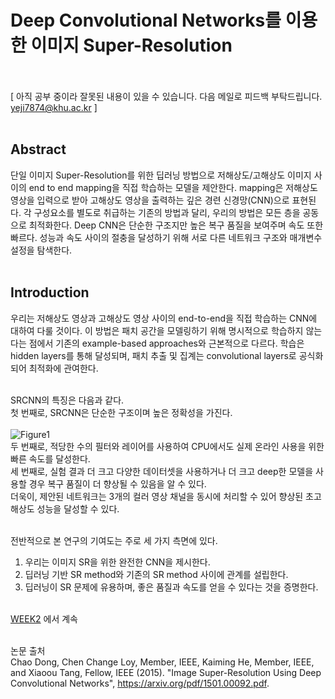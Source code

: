 # Deep Convolutional Networks를 이용한 이미지 Super-Resolution <br><br>

[ 아직 공부 중이라 잘못된 내용이 있을 수 있습니다. 다음 메일로 피드백 부탁드립니다. yeji7874@khu.ac.kr ] <br><br>

## Abstract <br>
단일 이미지 Super-Resolution를 위한 딥러닝 방법으로 저해상도/고해상도 이미지 사이의 end to end mapping을 직접 학습하는 모델을 제안한다. mapping은 저해상도 영상을 입력으로 받아 고해상도 영상을 출력하는 깊은 경련 신경망(CNN)으로 표현된다. 각 구성요소를 별도로 취급하는 기존의 방법과 달리, 우리의 방법은 모든 층을 공동으로 최적화한다. Deep CNN은 단순한 구조지만 높은 복구 품질을 보여주며 속도 또한 빠르다. 성능과 속도 사이의 절충을 달성하기 위해 서로 다른 네트워크 구조와 매개변수 설정을 탐색한다. <br><br>

## Introduction <br>
우리는 저해상도 영상과 고해상도 영상 사이의 end-to-end을 직접 학습하는 CNN에 대하여 다룰 것이다. 이 방법은 패치 공간을 모델링하기 위해 명시적으로 학습하지 않는다는 점에서 기존의 example-based approaches와 근본적으로 다르다. 학습은 hidden layers를 통해 달성되며, 패치 추출 및 집계는 convolutional layers로 공식화되어 최적화에 관여한다. <br><br>

SRCNN의 특징은 다음과 같다. <br>
첫 번째로, SRCNN은 단순한 구조이며 높은 정확성을 가진다. <br><br>
![Figure1](https://user-images.githubusercontent.com/57740560/93069093-36154380-f6b8-11ea-81fb-fd70e7c22a13.png) <br>
두 번째로, 적당한 수의 필터와 레이어를 사용하여 CPU에서도 실제 온라인 사용을 위한 빠른 속도를 달성한다. <br>
세 번째로, 실험 결과 더 크고 다양한 데이터셋을 사용하거나 더 크고 deep한 모델을 사용할 경우 복구 품질이 더 향상될 수 있음을 알 수 있다. <br>
더욱이, 제안된 네트워크는 3개의 컬러 영상 채널을 동시에 처리할 수 있어 향상된 초고해상도 성능을 달성할 수 있다. <br><br>

전반적으로 본 연구의 기여도는 주로 세 가지 측면에 있다. <br>
1) 우리는 이미지 SR을 위한 완전한 CNN을 제시한다. <br>
2) 딥러닝 기반 SR method와 기존의 SR method 사이에 관계를 설립한다. <br>
3) 딥러닝이 SR 문제에 유용하며, 좋은 품질과 속도를 얻을 수 있다는 것을 증명한다. <br><br>

<a href = "https://github.com/yeji-seong/Deep-Learning-Paper-Study/blob/master/LIST%20UP/WEEK2/Image%20Super-Resolution%20Using%20Deep%20Convolutional%20Networks.md"> WEEK2</a> 에서 계속 <br><br>

논문 출처 <br>
Chao Dong, Chen Change Loy, Member, IEEE, Kaiming He, Member, IEEE, and Xiaoou Tang, Fellow, IEEE (2015). "Image Super-Resolution Using Deep Convolutional Networks", https://arxiv.org/pdf/1501.00092.pdf.
